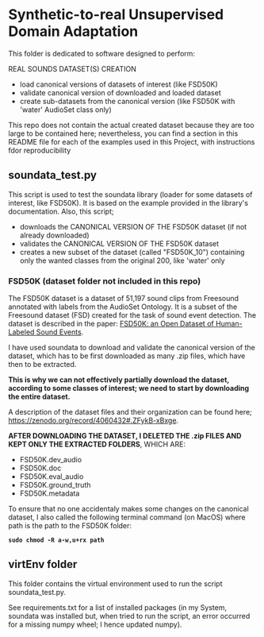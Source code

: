 # Synthetic-to-real Unsupervised Domain Adaptation

This folder is dedicated to software designed to perform:

REAL SOUNDS DATASET(S) CREATION
- load canonical versions of datasets of interest (like FSD50K)
- validate canonical version of downloaded and loaded dataset
- create sub-datasets from the canonical version (like FSD50K with 'water' AudioSet class only)

This repo does not contain the actual created dataset because they are too large to be contained here; nevertheless, you can find a section in this README file for each of the examples used in this Project, with instructions fdor reproducibility
  
## soundata_test.py

This script is used to test the soundata library (loader for some datasets of interest, like FSD50K). It is based on the example provided in the library's documentation.
Also, this script;

- downloads the CANONICAL VERSION OF THE FSD50K dataset (if not already downloaded)
- validates the CANONICAL VERSION OF THE FSD50K dataset
- creates a new subset of the dataset (called "FSD50K_10") containing only the wanted classes from the original 200, like 'water' only

### FSD50K (dataset folder not included in this repo)

The FSD50K dataset is a dataset of 51,197 sound clips from Freesound annotated with labels from the AudioSet Ontology. It is a subset of the Freesound dataset (FSD) created for the task of sound event detection. The dataset is described in the paper: [FSD50K: an Open Dataset of Human-Labeled Sound Events](https://arxiv.org/abs/2010.00475).

I have used soundata to download and validate the canonical version of the dataset, which has to be first downloaded as many .zip files, which have then to be extracted.

<b> This is why we can not effectively partially download the dataset, according to some classes of interest; we need to start by downloading the entire dataset.</b>

A description of the dataset files and their organization can be found here; https://zenodo.org/record/4060432#.ZFykB-xBxge.

<b>AFTER DOWNLOADING THE DATASET, I DELETED THE .zip FILES AND KEPT ONLY THE EXTRACTED FOLDERS</b>, WHICH ARE:

- FSD50K.dev_audio
- FSD50K.doc
- FSD50K.eval_audio
- FSD50K.ground_truth
- FSD50K.metadata

To ensure that no one accidentaly makes some changes on the canonical dataset, I also called the following terminal command (on MacOS) where path is the path to the FSD50K folder:

<b>```sudo chmod -R a-w,u+rx path```</b>

## virtEnv folder

This folder contains the virtual environment used to run the script soundata_test.py.

See requirements.txt for a list of installed packages (in my System, soundata was installed but, when tried to run the script, an error occurred for a missing numpy wheel; I hence updated numpy).